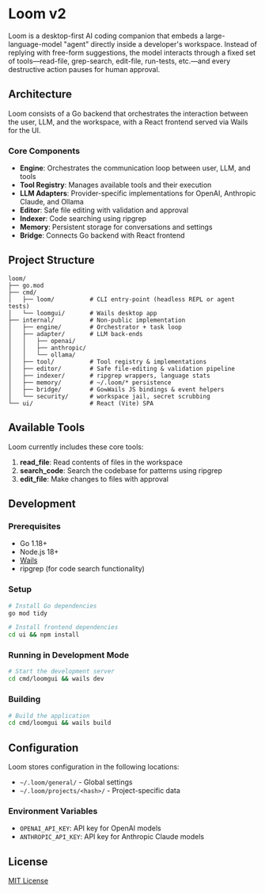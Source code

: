 # Loom v2

Loom is a desktop-first AI coding companion that embeds a large-language-model "agent" directly inside a developer's workspace. Instead of replying with free-form suggestions, the model interacts through a fixed set of tools—read-file, grep-search, edit-file, run-tests, etc.—and every destructive action pauses for human approval.

## Architecture

Loom consists of a Go backend that orchestrates the interaction between the user, LLM, and the workspace, with a React frontend served via Wails for the UI.

### Core Components

- **Engine**: Orchestrates the communication loop between user, LLM, and tools
- **Tool Registry**: Manages available tools and their execution
- **LLM Adapters**: Provider-specific implementations for OpenAI, Anthropic Claude, and Ollama
- **Editor**: Safe file editing with validation and approval
- **Indexer**: Code searching using ripgrep
- **Memory**: Persistent storage for conversations and settings
- **Bridge**: Connects Go backend with React frontend

## Project Structure

```
loom/
├── go.mod
├── cmd/
│   ├── loom/          # CLI entry-point (headless REPL or agent tests)
│   └── loomgui/       # Wails desktop app
├── internal/          # Non-public implementation
│   ├── engine/        # Orchestrator + task loop
│   ├── adapter/       # LLM back-ends
│   │   ├── openai/
│   │   ├── anthropic/
│   │   └── ollama/
│   ├── tool/          # Tool registry & implementations
│   ├── editor/        # Safe file-editing & validation pipeline
│   ├── indexer/       # ripgrep wrappers, language stats
│   ├── memory/        # ~/.loom/* persistence
│   ├── bridge/        # Go⇆Wails JS bindings & event helpers
│   └── security/      # workspace jail, secret scrubbing
└── ui/                # React (Vite) SPA
```

## Available Tools

Loom currently includes these core tools:

1. **read_file**: Read contents of files in the workspace
2. **search_code**: Search the codebase for patterns using ripgrep
3. **edit_file**: Make changes to files with approval

## Development

### Prerequisites

- Go 1.18+
- Node.js 18+
- [Wails](https://wails.io/docs/gettingstarted/installation)
- ripgrep (for code search functionality)

### Setup

```bash
# Install Go dependencies
go mod tidy

# Install frontend dependencies
cd ui && npm install
```

### Running in Development Mode

```bash
# Start the development server
cd cmd/loomgui && wails dev
```

### Building

```bash
# Build the application
cd cmd/loomgui && wails build
```

## Configuration

Loom stores configuration in the following locations:

- `~/.loom/general/` - Global settings
- `~/.loom/projects/<hash>/` - Project-specific data

### Environment Variables

- `OPENAI_API_KEY`: API key for OpenAI models
- `ANTHROPIC_API_KEY`: API key for Anthropic Claude models

## License

[MIT License](LICENSE)